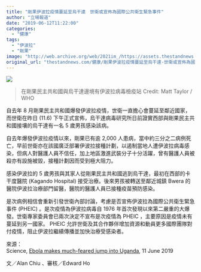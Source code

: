 ```yaml
---
title: "剛果伊波拉疫情蔓延至烏干達　世衛或宣佈為國際公共衛生緊急事件"
author: "立場報道"
date: "2019-06-12T11:22:00"
categories:
  - "健康"
tags:
  - "伊波拉"
  - "剛果"
image: "http://web.archive.org/web/2021im_/https://assets.thestandnews.com/media/photos/SurviellanceBorder20copy_yXOwr.jpeg"
original_url: "thestandnews.com/健康/剛果伊波拉疫情蔓延至烏干達-世衛或宣佈為國際公共衛生緊急事件"
---
```

![](http://web.archive.org/web/2021im_/https://assets.thestandnews.com/media/photos/SurviellanceBorder20copy_yXOwr.jpeg)
> 在剛果民主共和國與烏干達邊境有伊波拉病毒檢疫站 Credit: Matt Taylor / WHO

自去年 8 月剛果民主共和國爆發伊波拉疫情，世衛一直擔心會蔓延至鄰近國家，而世衛在昨日 (11.6) 下午正式宣佈，烏干達病毒研究所日前證實西部與剛果民主共和國接壤的烏干達有一名 5 歲男孩感染該病。

自去年爆發伊波拉疫情以來，剛果已有逾 2,000 人患病，當中約三分之二病例死亡，早前世衛亦在該國廣泛部署伊波拉接種計劃，以遏制當地人遭伊波拉病毒感染，但病人對醫護人員不信任，加上地區激進武裝分子十分活躍，曾有醫護人員被殺亦有設施被毀，接種計劃因而受到極大阻力。

感染伊波拉的 5 歲男孩與其家人從剛果民主共和國逃到烏干達，最初在西部的卡干度醫院 (Kagando Hospital) 接受治療。後來男孩被轉送至鄰近城鎮 Bwera 的醫院伊波拉治療部門留醫，醫院的醫護人員已接種疫苗預防感染。

是次病例相信會重新引發世衛內部討論，考慮是否宣佈伊波拉為國際公共衛生緊急事件 (PHEIC) 。是次疫情為伊波拉病毒自 1976 年首次發現以來第二嚴重的大爆發。世衛專家委員會已兩次決定不宣布是次疫情為 PHEIC ，主要原因是疫情未有蔓延到另一國家。 PHEIC 允許世衛及其合作夥伴增加資源和動員更多國際團隊對付疫情，阻止伊波拉繼續傳播並加快治療受感染者。

來源：  
Science, [Ebola makes much-feared jump into Uganda](http://web.archive.org/web/20211229063510/https://www.sciencemag.org/news/2019/06/ebola-makes-much-feared-jump-uganda), 11 June 2019

文／Alan Chiu 、審核／Edward Ho